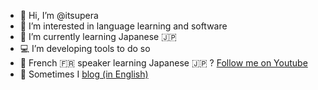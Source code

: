 - 👋 Hi, I’m @itsupera
- 👀 I’m interested in language learning and software
- 🌱 I’m currently learning Japanese 🇯🇵
- 💻 I’m developing tools to do so
- 🎥 French 🇫🇷 speaker learning Japanese 🇯🇵 ? [Follow me on Youtube](https://www.youtube.com/channel/UC_CxcQbEicRSsQ3eL1_m2zQ)
- 📝 Sometimes I [blog (in English)](http://itsupera.github.io/)

<!---
itsupera/itsupera is a ✨ special ✨ repository because its `README.md` (this file) appears on your GitHub profile.
You can click the Preview link to take a look at your changes.
--->
